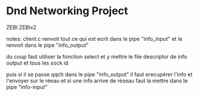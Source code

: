 # Dnd Networking Project

ZEBI
ZEBIx2

notes:
client.c renvoit tout ce qui est ecrit dans le pipe "info_input" et le renvoit dans le pipe "info_output"

du coup faut utiliser la fonction select et y mettre le file descriptor de info output et tous les sock id

puis si il se passe qqch dans le pipe "info_output" il faut erecupérer l'info et l'envoyer sur le réeau et si une info arrive de réseau faut la mettre dans le pipe "info-input"